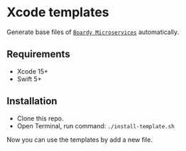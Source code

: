 # Xcode templates

Generate base files of [`Boardy Microservices`](https://github.com/congncif/boardy) automatically.

## Requirements

* Xcode 15+
* Swift 5+

## Installation

* Clone this repo.
* Open Terminal, run command: ```./install-template.sh```

Now you can use the templates by add a new file.
